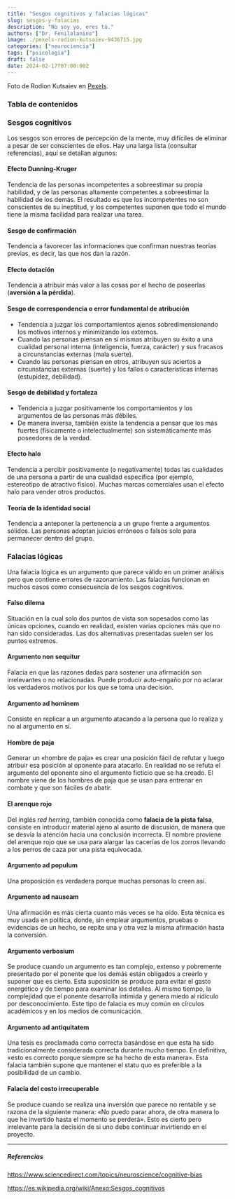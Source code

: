 ```yaml
---
title: "Sesgos cognitivos y falacias lógicas"
slug: sesgos-y-falacias
description: "No soy yo, eres tú."
authors: ["Dr. Fenilalanino"]
image: ./pexels-rodion-kutsaiev-9436715.jpg
categories: ["neurociencia"]
tags: ["psicología"]
draft: false
date: 2024-02-17T07:00:00Z
---
```


<span class="attribution">Foto de Rodion Kutsaiev en [Pexels](https://www.pexels.com/photo/yellow-and-white-3-d-cube-9436715/).</span>


### Tabla de contenidos

### Sesgos cognitivos
Los sesgos son errores de percepción de la mente, muy difíciles de eliminar a pesar de ser conscientes de ellos. Hay una larga lista (consultar referencias), aquí se detallan algunos:

#### Efecto Dunning-Kruger
Tendencia de las personas incompetentes a sobreestimar su propia habilidad, y de las personas altamente competentes a sobreestimar la habilidad de los demás. El resultado es que los incompetentes no son conscientes de su ineptitud, y los competentes suponen que todo el mundo tiene la misma facilidad para realizar una tarea.

#### Sesgo de confirmación
Tendencia a favorecer las informaciones que confirman nuestras teorías previas, es decir, las que nos dan la razón.

#### Efecto dotación
Tendencia a atribuir más valor a las cosas por el hecho de poseerlas (**aversión a la pérdida**).

#### Sesgo de correspondencia o error fundamental de atribución
- Tendencia a juzgar los comportamientos ajenos sobredimensionando los motivos internos y minimizando los externos.
- Cuando las personas piensan en sí mismas atribuyen su éxito a una cualidad personal interna (inteligencia, fuerza, carácter) y sus fracasos a circunstancias externas (mala suerte).
- Cuando las personas piensan en otros, atribuyen sus aciertos a circunstancias externas (suerte) y los fallos o características internas (estupidez, debilidad).

#### Sesgo de debilidad y fortaleza
- Tendencia a juzgar positivamente los comportamientos y los argumentos de las personas más débiles.
- De manera inversa, también existe la tendencia a pensar que los más fuertes (físicamente o intelectualmente) son sistemáticamente más poseedores de la verdad.

#### Efecto halo
Tendencia a percibir positivamente (o negativamente) todas las cualidades de una persona a partir de una cualidad específica (por ejemplo, estereotipo de atractivo físico). Muchas marcas comerciales usan el efecto halo para vender otros productos.

#### Teoría de la identidad social
Tendencia a anteponer la pertenencia a un grupo frente a argumentos sólidos. Las personas adoptan juicios erróneos o falsos solo para permanecer dentro del grupo.


### Falacias lógicas

Una falacia lógica es un argumento que parece válido en un primer análisis pero que contiene errores de razonamiento. Las falacias funcionan en muchos casos como consecuencia de los sesgos cognitivos.

#### Falso dilema
Situación en la cual solo dos puntos de vista son sopesados como las únicas opciones, cuando en realidad, existen varias opciones más que no han sido consideradas. Las dos alternativas presentadas suelen ser los puntos extremos.

#### Argumento non sequitur
Falacia en que las razones dadas para sostener una afirmación son irrelevantes o no relacionadas. Puede producir auto-engaño por no aclarar los verdaderos motivos por los que se toma una decisión.

#### Argumento ad hominem
Consiste en replicar a un argumento atacando a la persona que lo realiza y no al argumento en sí.

#### Hombre de paja
Generar un «hombre de paja» es crear una posición fácil de refutar y luego atribuir esa posición al oponente para atacarlo. En realidad no se refuta el argumento del oponente sino el argumento ficticio que se ha creado. El nombre viene de los hombres de paja que se usan para entrenar en combate y que son fáciles de abatir.

#### El arenque rojo
Del inglés *red herring*, también conocida como **falacia de la pista falsa**, consiste en introducir material ajeno al asunto de discusión, de manera que se desvía la atención hacia una conclusión incorrecta. El nombre proviene del arenque rojo que se usa para alargar las cacerías de los zorros llevando a los perros de caza por una pista equivocada.

#### Argumento ad populum
Una proposición es verdadera porque muchas personas lo creen así.

#### Argumento ad nauseam
Una afirmación es más cierta cuanto más veces se ha oído. Esta técnica es muy usada en política, donde, sin emplear argumentos, pruebas o evidencias de un hecho, se repite una y otra vez la misma afirmación hasta la conversión.

#### Argumento verbosium
Se produce cuando un argumento es tan complejo, extenso y pobremente presentado por el ponente que los demás están obligados a creerlo y suponer que es cierto. Esta suposición se produce para evitar el gasto energético y de tiempo para examinar los detalles. Al mismo tiempo, la complejidad que el ponente desarrolla intimida y genera miedo al ridículo por desconocimiento. Este tipo de falacia es muy común en círculos académicos y en los medios de comunicación. 

#### Argumento ad antiquitatem
Una tesis es proclamada como correcta basándose en que esta ha sido tradicionalmente considerada correcta durante mucho tiempo. En definitiva, «esto es correcto porque siempre se ha hecho de esta manera». Esta falacia también supone que mantener el statu quo es preferible a la posibilidad de un cambio. 

#### Falacia del costo irrecuperable
Se produce cuando se realiza una inversión que parece no rentable y se razona de la siguiente manera: «No puedo parar ahora, de otra manera lo que he invertido hasta el momento se perderá». Esto es cierto pero irrelevante para la decisión de si uno debe continuar invirtiendo en el proyecto.


---

##### Referencias

https://www.sciencedirect.com/topics/neuroscience/cognitive-bias

https://es.wikipedia.org/wiki/Anexo:Sesgos_cognitivos
